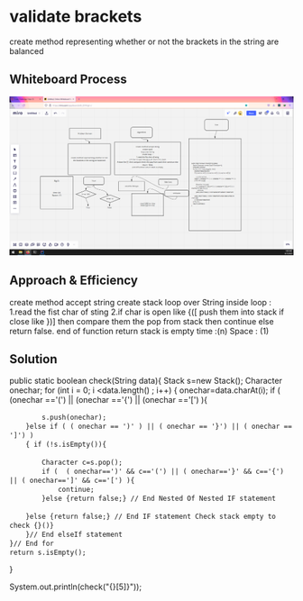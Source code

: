 # validate brackets
<!-- Description of the challenge -->
create method representing whether or not the brackets in the string are balanced
## Whiteboard Process
<!-- Embedded whiteboard image -->
![image](validation.PNG)
## Approach & Efficiency
<!-- What approach did you take? Why? What is the Big O space/time for this approach? -->
create method accept string
create stack
loop over String
inside loop  :
1.read the fist char of sting
2.if char is open like {([ push them into stack
if close like })]  then compare them the pop from stack then continue else return  false.
end of function return stack is empty
time :(n)
Space : (1)
## Solution
<!-- Show how to run your code, and examples of it in action -->
public static boolean check(String data){
    Stack<Character> s=new Stack<Character>();
    Character onechar;
    for (int i = 0; i <data.length() ; i++) {
        onechar=data.charAt(i);
        if ( (onechar =='(') || (onechar =='{') || (onechar =='[') ){

            s.push(onechar);
        }else if ( ( onechar == ')' ) || ( onechar == '}') || ( onechar == ']') )
        { if (!s.isEmpty()){

            Character c=s.pop();
            if (  ( onechar==')' && c=='(') || ( onechar=='}' && c=='{') || ( onechar==']' && c=='[') ){
                continue;
            }else {return false;} // End Nested Of Nested IF statement

        }else {return false;} // End IF statement Check stack empty to  check {}()}
        }// End elseIf statement
    }// End for
    return s.isEmpty();
}

 System.out.println(check("{}[5]}"));